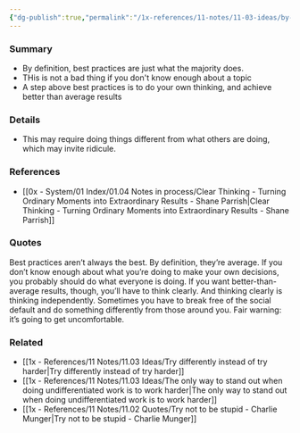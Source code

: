 ```yaml
---
{"dg-publish":true,"permalink":"/1x-references/11-notes/11-03-ideas/by-definition-best-practices-are-average/","title":"By definition, best practices are average","dgShowBacklinks":false}
---
```



### Summary
- By definition, best practices are just what the majority does.
- THis is not a bad thing if you don't know enough about a topic
- A step above best practices is to do your own thinking, and achieve better than average results

### Details
- This may require doing things different from what others are doing, which may invite ridicule.

### References
- [[0x - System/01 Index/01.04 Notes in process/Clear Thinking - Turning Ordinary Moments into Extraordinary Results - Shane  Parrish\|Clear Thinking - Turning Ordinary Moments into Extraordinary Results - Shane  Parrish]]

### Quotes
Best practices aren’t always the best. By definition, they’re average. If you don’t know enough about what you’re doing to make your own decisions, you probably should do what everyone is doing. If you want better-than-average results, though, you’ll have to think clearly. And thinking clearly is thinking independently. Sometimes you have to break free of the social default and do something differently from those around you. Fair warning: it’s going to get uncomfortable.


### Related
- [[1x - References/11 Notes/11.03 Ideas/Try differently instead of try harder\|Try differently instead of try harder]]
- [[1x - References/11 Notes/11.03 Ideas/The only way to stand out when doing undifferentiated work is to work harder\|The only way to stand out when doing undifferentiated work is to work harder]]
- [[1x - References/11 Notes/11.02 Quotes/Try not to be stupid - Charlie Munger\|Try not to be stupid - Charlie Munger]]